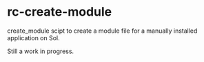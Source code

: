 # rc-create-module
create_module scipt to create a module file for a manually installed application on Sol.  

Still a work in progress. 